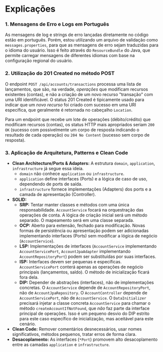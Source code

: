 # Explicações

### 1. Mensagens de Erro e Logs em Português

As mensagens de log e strings de erro lançadas diretamente no código estão em português. Porém, estou utilizando um
arquivo de validação como `messages.properties`, para que as mensagens de erro sejam traduzidas para o idioma do
usuário. Isso é feito através do `ResourceBundle` do Java, que permite carregar mensagens de diferentes idiomas com base
na configuração regional do usuário.

### 2. Utilização do 201 Created no método POST

O endpoint `POST /api/accounts/transactions` processa uma lista de lançamentos, que são, na verdade, *operações* que
modificam recursos existentes (contas), e não a criação de um novo recurso "transação" com uma URI identificável. O
status 201 Created é tipicamente usado para indicar que um *novo recurso* foi criado com sucesso em uma URI específica,
que geralmente é retornada no cabeçalho `Location`.

Para um endpoint que recebe um lote de operações (débito/crédito) que modificam recursos (contas), os status HTTP mais
apropriados seriam `200 OK` (sucesso com possivelmente um corpo de resposta indicando o resultado de cada operação) ou
`204 No Content` (sucesso sem corpo de resposta).

### 3. Aplicação de Arquitetura, Patterns e Clean Code

* **Clean Architecture/Ports & Adapters:** A estrutura `domain`, `application`, `infrastructure` já segue essa ideia.
    * `domain` não conhece `application` ou `infrastructure`.
    * `application` define interfaces (Ports) e a lógica de caso de uso, dependendo de ports de saída.
    * `infrastructure` fornece implementações (Adapters) dos ports e a camada de apresentação (Controller).
* **SOLID:**
    * **SRP:** Tentar manter classes e métodos com uma única responsabilidade. `AccountService` focará na orquestração
      das operações de conta. A lógica de criação inicial será um método separado. O mapeamento será em uma classe
      separada.
    * **OCP:** Aberto para extensão, fechado para modificação. Novas formas de persistência ou apresentação podem ser
      adicionadas implementando interfaces (Ports) sem modificar a lógica de negócio (`AccountService`).
    * **LSP:** Implementações de interfaces (`AccountService` implementando `AccountServicePort`, `AccountJpaAdapter`
      implementando `AccountRepositoryPort`) podem ser substituídas por suas interfaces.
    * **ISP:** Interfaces devem ser pequenas e específicas. `AccountServicePort` conterá apenas as operações de negócio
      principais (lançamentos, saldo). O método de inicialização ficará fora dela.
    * **DIP:** Depender de abstrações (interfaces), não de implementações concretas. O `AccountService` depende de
      `AccountRepositoryPort`, não de `AccountJpaRepository`. O `AccountController` depende de `AccountServicePort`, não
      de `AccountService`. O `DataInitializer` precisará injetar a classe concreta `AccountService` para chamar o método
      `createAccountIfNotFound`, que *não* faz parte da interface principal de operações. Isso é um pequeno desvio do
      DIP estrito para este caso específico de inicialização, mas aceitável para este cenário.
* **Clean Code:** Remover comentários desnecessários, usar nomes significativos, métodos pequenos, tratar erros de forma
  clara.
* **Desacoplamento:** As interfaces (`*Port`) promovem alto desacoplamento entre as camadas `application` e
  `infrastructure`.



